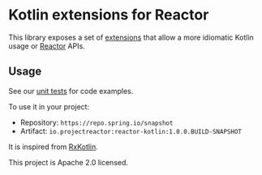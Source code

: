 # Kotlin extensions for Reactor

This library exposes a set of [extensions](https://kotlinlang.org/docs/reference/extensions.html)
that allow a more idiomatic Kotlin usage or [Reactor](https://projectreactor.io/) APIs.

## Usage

See our [unit tests](https://github.com/reactor/reactor-kotlin/tree/master/src/test/kotlin/reactor/core/publisher) for code examples.

To use it in your project:

- Repository: `https://repo.spring.io/snapshot`
- Artifact: `io.projectreactor:reactor-kotlin:1.0.0.BUILD-SNAPSHOT`

It is inspired from [RxKotlin](https://github.com/ReactiveX/RxKotlin).

This project is Apache 2.0 licensed.